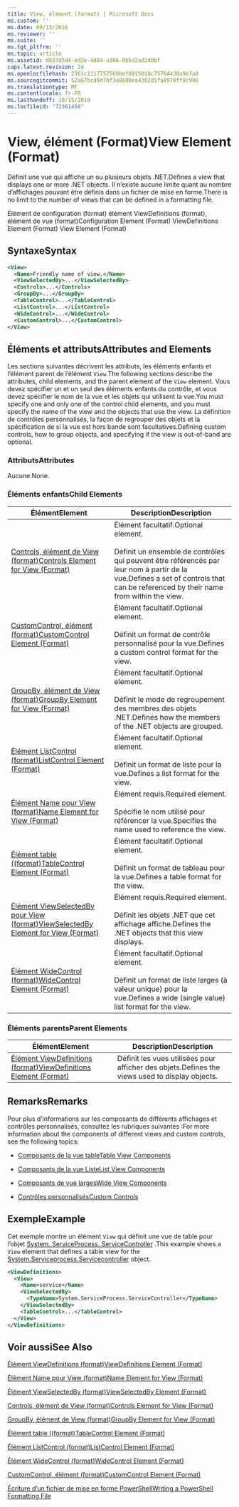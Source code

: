 ```yaml
---
title: View, élément (format) | Microsoft Docs
ms.custom: ''
ms.date: 09/13/2016
ms.reviewer: ''
ms.suite: ''
ms.tgt_pltfrm: ''
ms.topic: article
ms.assetid: d837d5d4-ed2e-4d84-a306-0b5d2ad2d0bf
caps.latest.revision: 24
ms.openlocfilehash: 2361c1117757569bef0815018c75764430a9e7a8
ms.sourcegitcommit: 52a67bcd9d7bf3e8600ea4302d1fa8970ff9c998
ms.translationtype: MT
ms.contentlocale: fr-FR
ms.lasthandoff: 10/15/2019
ms.locfileid: "72361458"
---
```

# <a name="view-element-format"></a><span data-ttu-id="d3bf0-102">View, élément (Format)</span><span class="sxs-lookup"><span data-stu-id="d3bf0-102">View Element (Format)</span></span>

<span data-ttu-id="d3bf0-103">Définit une vue qui affiche un ou plusieurs objets .NET.</span><span class="sxs-lookup"><span data-stu-id="d3bf0-103">Defines a view that displays one or more .NET objects.</span></span> <span data-ttu-id="d3bf0-104">Il n’existe aucune limite quant au nombre d’affichages pouvant être définis dans un fichier de mise en forme.</span><span class="sxs-lookup"><span data-stu-id="d3bf0-104">There is no limit to the number of views that can be defined in a formatting file.</span></span>

<span data-ttu-id="d3bf0-105">Élément de configuration (format) élément ViewDefinitions (format), élément de vue (format)</span><span class="sxs-lookup"><span data-stu-id="d3bf0-105">Configuration Element (Format) ViewDefinitions Element (Format) View Element (Format)</span></span>

## <a name="syntax"></a><span data-ttu-id="d3bf0-106">Syntaxe</span><span class="sxs-lookup"><span data-stu-id="d3bf0-106">Syntax</span></span>

```xml
<View>
  <Name>Friendly name of view.</Name>
  <ViewSelectedBy>...</ViewSelectedBy>
  <Controls>...</Controls>
  <GroupBy>...</GroupBy>
  <TableControl>...</TableControl>
  <ListControl>...</ListControl>
  <WideControl>...</WideControl>
  <CustomControl>...</CustomControl>
</View>
```

## <a name="attributes-and-elements"></a><span data-ttu-id="d3bf0-107">Éléments et attributs</span><span class="sxs-lookup"><span data-stu-id="d3bf0-107">Attributes and Elements</span></span>

<span data-ttu-id="d3bf0-108">Les sections suivantes décrivent les attributs, les éléments enfants et l’élément parent de l’élément `View`.</span><span class="sxs-lookup"><span data-stu-id="d3bf0-108">The following sections describe the attributes, child elements, and the parent element of the `View` element.</span></span> <span data-ttu-id="d3bf0-109">Vous devez spécifier un et un seul des éléments enfants du contrôle, et vous devez spécifier le nom de la vue et les objets qui utilisent la vue.</span><span class="sxs-lookup"><span data-stu-id="d3bf0-109">You must specify one and only one of the control child elements, and you must specify the name of the view and the objects that use the view.</span></span> <span data-ttu-id="d3bf0-110">La définition de contrôles personnalisés, la façon de regrouper des objets et la spécification de si la vue est hors bande sont facultatives.</span><span class="sxs-lookup"><span data-stu-id="d3bf0-110">Defining custom controls, how to group objects, and specifying if the view is out-of-band are optional.</span></span>

### <a name="attributes"></a><span data-ttu-id="d3bf0-111">Attributs</span><span class="sxs-lookup"><span data-stu-id="d3bf0-111">Attributes</span></span>

<span data-ttu-id="d3bf0-112">Aucune.</span><span class="sxs-lookup"><span data-stu-id="d3bf0-112">None.</span></span>

### <a name="child-elements"></a><span data-ttu-id="d3bf0-113">Éléments enfants</span><span class="sxs-lookup"><span data-stu-id="d3bf0-113">Child Elements</span></span>

|<span data-ttu-id="d3bf0-114">Élément</span><span class="sxs-lookup"><span data-stu-id="d3bf0-114">Element</span></span>|<span data-ttu-id="d3bf0-115">Description</span><span class="sxs-lookup"><span data-stu-id="d3bf0-115">Description</span></span>|
|-------------|-----------------|
|[<span data-ttu-id="d3bf0-116">Controls, élément de View (format)</span><span class="sxs-lookup"><span data-stu-id="d3bf0-116">Controls Element for View (Format)</span></span>](./controls-element-for-view-format.md)|<span data-ttu-id="d3bf0-117">Élément facultatif.</span><span class="sxs-lookup"><span data-stu-id="d3bf0-117">Optional element.</span></span><br /><br /> <span data-ttu-id="d3bf0-118">Définit un ensemble de contrôles qui peuvent être référencés par leur nom à partir de la vue.</span><span class="sxs-lookup"><span data-stu-id="d3bf0-118">Defines a set of controls that can be referenced by their name from within the view.</span></span>|
|[<span data-ttu-id="d3bf0-119">CustomControl, élément (format)</span><span class="sxs-lookup"><span data-stu-id="d3bf0-119">CustomControl Element (Format)</span></span>](./customcontrol-element-for-groupby-format.md)|<span data-ttu-id="d3bf0-120">Élément facultatif.</span><span class="sxs-lookup"><span data-stu-id="d3bf0-120">Optional element.</span></span><br /><br /> <span data-ttu-id="d3bf0-121">Définit un format de contrôle personnalisé pour la vue.</span><span class="sxs-lookup"><span data-stu-id="d3bf0-121">Defines a custom control format for the view.</span></span>|
|[<span data-ttu-id="d3bf0-122">GroupBy, élément de View (format)</span><span class="sxs-lookup"><span data-stu-id="d3bf0-122">GroupBy Element for View (Format)</span></span>](./groupby-element-for-view-format.md)|<span data-ttu-id="d3bf0-123">Élément facultatif.</span><span class="sxs-lookup"><span data-stu-id="d3bf0-123">Optional element.</span></span><br /><br /> <span data-ttu-id="d3bf0-124">Définit le mode de regroupement des membres des objets .NET.</span><span class="sxs-lookup"><span data-stu-id="d3bf0-124">Defines how the members of the .NET objects are grouped.</span></span>|
|[<span data-ttu-id="d3bf0-125">Élément ListControl (format)</span><span class="sxs-lookup"><span data-stu-id="d3bf0-125">ListControl Element (Format)</span></span>](./listcontrol-element-format.md)|<span data-ttu-id="d3bf0-126">Élément facultatif.</span><span class="sxs-lookup"><span data-stu-id="d3bf0-126">Optional element.</span></span><br /><br /> <span data-ttu-id="d3bf0-127">Définit un format de liste pour la vue.</span><span class="sxs-lookup"><span data-stu-id="d3bf0-127">Defines a list format for the view.</span></span>|
|[<span data-ttu-id="d3bf0-128">Élément Name pour View (format)</span><span class="sxs-lookup"><span data-stu-id="d3bf0-128">Name Element for View (Format)</span></span>](./name-element-for-view-format.md)|<span data-ttu-id="d3bf0-129">Élément requis.</span><span class="sxs-lookup"><span data-stu-id="d3bf0-129">Required element.</span></span><br /><br /> <span data-ttu-id="d3bf0-130">Spécifie le nom utilisé pour référencer la vue.</span><span class="sxs-lookup"><span data-stu-id="d3bf0-130">Specifies the name used to reference the view.</span></span>|
|[<span data-ttu-id="d3bf0-131">Élément table ((format)</span><span class="sxs-lookup"><span data-stu-id="d3bf0-131">TableControl Element (Format)</span></span>](./tablecontrol-element-format.md)|<span data-ttu-id="d3bf0-132">Élément facultatif.</span><span class="sxs-lookup"><span data-stu-id="d3bf0-132">Optional element.</span></span><br /><br /> <span data-ttu-id="d3bf0-133">Définit un format de tableau pour la vue.</span><span class="sxs-lookup"><span data-stu-id="d3bf0-133">Defines a table format for the view.</span></span>|
|[<span data-ttu-id="d3bf0-134">Élément ViewSelectedBy pour View (format)</span><span class="sxs-lookup"><span data-stu-id="d3bf0-134">ViewSelectedBy Element for View (Format)</span></span>](./viewselectedby-element-format.md)|<span data-ttu-id="d3bf0-135">Élément requis.</span><span class="sxs-lookup"><span data-stu-id="d3bf0-135">Required element.</span></span><br /><br /> <span data-ttu-id="d3bf0-136">Définit les objets .NET que cet affichage affiche.</span><span class="sxs-lookup"><span data-stu-id="d3bf0-136">Defines the .NET objects that this view displays.</span></span>|
|[<span data-ttu-id="d3bf0-137">Élément WideControl (format)</span><span class="sxs-lookup"><span data-stu-id="d3bf0-137">WideControl Element (Format)</span></span>](./widecontrol-element-format.md)|<span data-ttu-id="d3bf0-138">Élément facultatif.</span><span class="sxs-lookup"><span data-stu-id="d3bf0-138">Optional element.</span></span><br /><br /> <span data-ttu-id="d3bf0-139">Définit un format de liste larges (à valeur unique) pour la vue.</span><span class="sxs-lookup"><span data-stu-id="d3bf0-139">Defines a wide (single value) list format for the view.</span></span>|

### <a name="parent-elements"></a><span data-ttu-id="d3bf0-140">Éléments parents</span><span class="sxs-lookup"><span data-stu-id="d3bf0-140">Parent Elements</span></span>

|<span data-ttu-id="d3bf0-141">Élément</span><span class="sxs-lookup"><span data-stu-id="d3bf0-141">Element</span></span>|<span data-ttu-id="d3bf0-142">Description</span><span class="sxs-lookup"><span data-stu-id="d3bf0-142">Description</span></span>|
|-------------|-----------------|
|[<span data-ttu-id="d3bf0-143">Élément ViewDefinitions (format)</span><span class="sxs-lookup"><span data-stu-id="d3bf0-143">ViewDefinitions Element (Format)</span></span>](./viewdefinitions-element-format.md)|<span data-ttu-id="d3bf0-144">Définit les vues utilisées pour afficher des objets.</span><span class="sxs-lookup"><span data-stu-id="d3bf0-144">Defines the views used to display objects.</span></span>|

## <a name="remarks"></a><span data-ttu-id="d3bf0-145">Remarks</span><span class="sxs-lookup"><span data-stu-id="d3bf0-145">Remarks</span></span>

<span data-ttu-id="d3bf0-146">Pour plus d’informations sur les composants de différents affichages et contrôles personnalisés, consultez les rubriques suivantes :</span><span class="sxs-lookup"><span data-stu-id="d3bf0-146">For more information about the components of different views and custom controls, see the following topics:</span></span>

- [<span data-ttu-id="d3bf0-147">Composants de la vue table</span><span class="sxs-lookup"><span data-stu-id="d3bf0-147">Table View Components</span></span>](./creating-a-table-view.md)

- [<span data-ttu-id="d3bf0-148">Composants de la vue Liste</span><span class="sxs-lookup"><span data-stu-id="d3bf0-148">List View Components</span></span>](./creating-a-list-view.md)

- [<span data-ttu-id="d3bf0-149">Composants de vue larges</span><span class="sxs-lookup"><span data-stu-id="d3bf0-149">Wide View Components</span></span>](./creating-a-wide-view.md)

- [<span data-ttu-id="d3bf0-150">Contrôles personnalisés</span><span class="sxs-lookup"><span data-stu-id="d3bf0-150">Custom Controls</span></span>](./creating-custom-controls.md)

## <a name="example"></a><span data-ttu-id="d3bf0-151">Exemple</span><span class="sxs-lookup"><span data-stu-id="d3bf0-151">Example</span></span>

<span data-ttu-id="d3bf0-152">Cet exemple montre un élément `View` qui définit une vue de table pour l’objet [System. ServiceProcess. ServiceController](/dotnet/api/System.ServiceProcess.ServiceController) .</span><span class="sxs-lookup"><span data-stu-id="d3bf0-152">This example shows a `View` element that defines a table view for the [System.Serviceprocess.Servicecontroller](/dotnet/api/System.ServiceProcess.ServiceController) object.</span></span>

```xml
<ViewDefinitions>
  <View>
    <Name>service</Name>
    <ViewSelectedBy>
      <TypeName>System.ServiceProcess.ServiceController</TypeName>
    </ViewSelectedBy>
    <TableControl>...</TableControl>
  </View>
</ViewDefinitions>

```

## <a name="see-also"></a><span data-ttu-id="d3bf0-153">Voir aussi</span><span class="sxs-lookup"><span data-stu-id="d3bf0-153">See Also</span></span>

[<span data-ttu-id="d3bf0-154">Élément ViewDefinitions (format)</span><span class="sxs-lookup"><span data-stu-id="d3bf0-154">ViewDefinitions Element (Format)</span></span>](./viewdefinitions-element-format.md)

[<span data-ttu-id="d3bf0-155">Élément Name pour View (format)</span><span class="sxs-lookup"><span data-stu-id="d3bf0-155">Name Element for View (Format)</span></span>](./name-element-for-view-format.md)

[<span data-ttu-id="d3bf0-156">Élément ViewSelectedBy (format)</span><span class="sxs-lookup"><span data-stu-id="d3bf0-156">ViewSelectedBy Element (Format)</span></span>](./viewselectedby-element-format.md)

[<span data-ttu-id="d3bf0-157">Controls, élément de View (format)</span><span class="sxs-lookup"><span data-stu-id="d3bf0-157">Controls Element for View (Format)</span></span>](./controls-element-for-view-format.md)

[<span data-ttu-id="d3bf0-158">GroupBy, élément de View (format)</span><span class="sxs-lookup"><span data-stu-id="d3bf0-158">GroupBy Element for View (Format)</span></span>](./groupby-element-for-view-format.md)

[<span data-ttu-id="d3bf0-159">Élément table ((format)</span><span class="sxs-lookup"><span data-stu-id="d3bf0-159">TableControl Element (Format)</span></span>](./tablecontrol-element-format.md)

[<span data-ttu-id="d3bf0-160">Élément ListControl (format)</span><span class="sxs-lookup"><span data-stu-id="d3bf0-160">ListControl Element (Format)</span></span>](./listcontrol-element-format.md)

[<span data-ttu-id="d3bf0-161">Élément WideControl (format)</span><span class="sxs-lookup"><span data-stu-id="d3bf0-161">WideControl Element (Format)</span></span>](./widecontrol-element-format.md)

[<span data-ttu-id="d3bf0-162">CustomControl, élément (format)</span><span class="sxs-lookup"><span data-stu-id="d3bf0-162">CustomControl Element (Format)</span></span>](./customcontrol-element-for-groupby-format.md)

[<span data-ttu-id="d3bf0-163">Écriture d’un fichier de mise en forme PowerShell</span><span class="sxs-lookup"><span data-stu-id="d3bf0-163">Writing a PowerShell Formatting File</span></span>](./writing-a-powershell-formatting-file.md)
